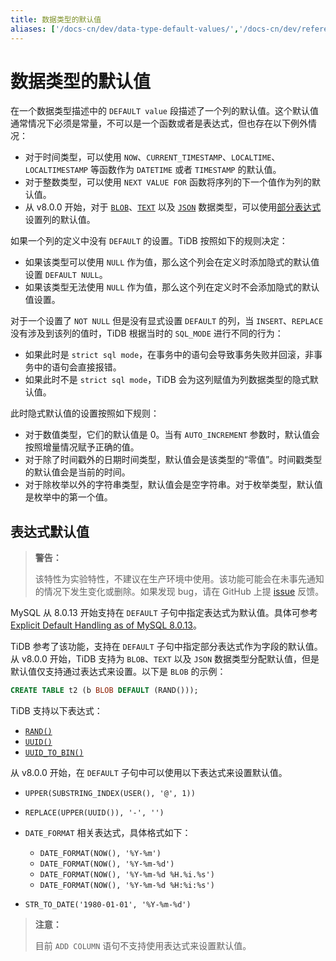 ```yaml
---
title: 数据类型的默认值
aliases: ['/docs-cn/dev/data-type-default-values/','/docs-cn/dev/reference/sql/data-types/default-values/']
---
```


# 数据类型的默认值

在一个数据类型描述中的 `DEFAULT value` 段描述了一个列的默认值。这个默认值通常情况下必须是常量，不可以是一个函数或者是表达式，但也存在以下例外情况：

- 对于时间类型，可以使用 `NOW`、`CURRENT_TIMESTAMP`、`LOCALTIME`、`LOCALTIMESTAMP` 等函数作为 `DATETIME` 或者 `TIMESTAMP` 的默认值。
- 对于整数类型，可以使用 ``NEXT VALUE FOR`` 函数将序列的下一个值作为列的默认值。
- 从 v8.0.0 开始，对于 [`BLOB`](/data-type-string.md#blob-类型)、[`TEXT`](/data-type-string.md#text-类型) 以及 [`JSON`](/data-type-json.md#json-类型) 数据类型，可以使用[部分表达式](#表达式默认值)设置列的默认值。

如果一个列的定义中没有 `DEFAULT` 的设置。TiDB 按照如下的规则决定：

* 如果该类型可以使用 `NULL` 作为值，那么这个列会在定义时添加隐式的默认值设置 `DEFAULT NULL`。
* 如果该类型无法使用 `NULL` 作为值，那么这个列在定义时不会添加隐式的默认值设置。

对于一个设置了 `NOT NULL` 但是没有显式设置 `DEFAULT` 的列，当 `INSERT`、`REPLACE` 没有涉及到该列的值时，TiDB 根据当时的 `SQL_MODE` 进行不同的行为：

* 如果此时是 `strict sql mode`，在事务中的语句会导致事务失败并回滚，非事务中的语句会直接报错。
* 如果此时不是 `strict sql mode`，TiDB 会为这列赋值为列数据类型的隐式默认值。

此时隐式默认值的设置按照如下规则：

* 对于数值类型，它们的默认值是 0。当有 `AUTO_INCREMENT` 参数时，默认值会按照增量情况赋予正确的值。
* 对于除了时间戳外的日期时间类型，默认值会是该类型的“零值”。时间戳类型的默认值会是当前的时间。
* 对于除枚举以外的字符串类型，默认值会是空字符串。对于枚举类型，默认值是枚举中的第一个值。

## 表达式默认值

> **警告：**
>
> 该特性为实验特性，不建议在生产环境中使用。该功能可能会在未事先通知的情况下发生变化或删除。如果发现 bug，请在 GitHub 上提 [issue](https://github.com/pingcap/tidb/issues) 反馈。

MySQL 从 8.0.13 开始支持在 `DEFAULT` 子句中指定表达式为默认值。具体可参考 [Explicit Default Handling as of MySQL 8.0.13](https://dev.mysql.com/doc/refman/8.0/en/data-type-defaults.html#data-type-defaults-explicit)。

TiDB 参考了该功能，支持在 `DEFAULT` 子句中指定部分表达式作为字段的默认值。从 v8.0.0 开始，TiDB 支持为 `BLOB`、`TEXT` 以及 `JSON` 数据类型分配默认值，但是默认值仅支持通过表达式来设置。以下是 `BLOB` 的示例：

```sql
CREATE TABLE t2 (b BLOB DEFAULT (RAND()));
```

TiDB 支持以下表达式：

* [`RAND()`](/functions-and-operators/numeric-functions-and-operators.md)
* [`UUID()`](/functions-and-operators/miscellaneous-functions.md)
* [`UUID_TO_BIN()`](/functions-and-operators/miscellaneous-functions.md)

从 v8.0.0 开始，在 `DEFAULT` 子句中可以使用以下表达式来设置默认值。

* `UPPER(SUBSTRING_INDEX(USER(), '@', 1))`

* `REPLACE(UPPER(UUID()), '-', '')`

* `DATE_FORMAT` 相关表达式，具体格式如下：

    * `DATE_FORMAT(NOW(), '%Y-%m')`
    * `DATE_FORMAT(NOW(), '%Y-%m-%d')`
    * `DATE_FORMAT(NOW(), '%Y-%m-%d %H.%i.%s')`
    * `DATE_FORMAT(NOW(), '%Y-%m-%d %H:%i:%s')`

* `STR_TO_DATE('1980-01-01', '%Y-%m-%d')`

> **注意：**
>
> 目前 `ADD COLUMN` 语句不支持使用表达式来设置默认值。
